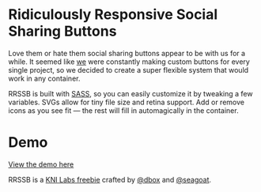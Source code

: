 
# Ridiculously Responsive Social Sharing Buttons

Love them or hate them social sharing buttons appear to be with us for a while. It seemed like [we](http://www.kurtnoble.com) were constantly making custom buttons for every single project, so we decided to create a super flexible system that would work in any container.

RRSSB is built with [SASS](http://sass-lang.com/), so you can easily customize it by tweaking a few variables. SVGs allow for tiny file size and retina support. Add or remove icons as you see fit &mdash; the rest will fill in automagically in the container.

# Demo

[View the demo here](http://kurtnoble.com/labs/rrssb/)

RRSSB is a [KNI Labs freebie](http://kurtnoble.com/labs/rrssb/) crafted by [@dbox](http://www.twitter.com/dbox) and [@seagoat](http://www.twitter.com/seagoat).
